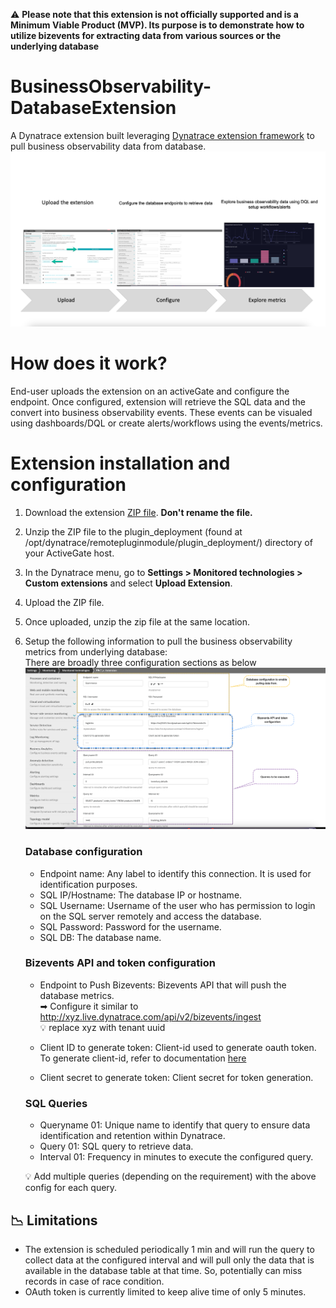 ⚠️ **Please note that this extension is not officially supported and is a Minimum Viable Product (MVP). Its purpose is to demonstrate how to utilize bizevents for extracting data from various sources or the underlying database**

# BusinessObservability-DatabaseExtension  

A Dynatrace extension built leveraging [Dynatrace extension framework](https://www.dynatrace.com/support/help/shortlink/activegate-extensions-intro) to pull business observability data from database.  
![Extn_overview](images/BusinessObservability-DatabaseExtension-architecture.png)  

# How does it work?  
End-user uploads the extension on an activeGate and configure the endpoint. Once configured, extension will retrieve the SQL data and the convert into business observability events. 
These events can be visualed using dashboards/DQL or create alerts/workflows using the events/metrics.  

# Extension installation and configuration 
1. Download the extension [ZIP file](https://github.com/nikhilgoenkatech/BusinessObservability-DatabaseExtension/blob/9fa7e4afedc2b1b7828054b31f643a6edccbcd57/custom.remote.python.sqlite3.zip). **Don't rename the file.**  
2. Unzip the ZIP file to the plugin_deployment (found at /opt/dynatrace/remotepluginmodule/plugin_deployment/) directory of your ActiveGate host.  
3. In the Dynatrace menu, go to **Settings > Monitored technologies > Custom extensions** and select **Upload Extension**.  
4. Upload the ZIP file.  
5. Once uploaded, unzip the zip file at the same location.  
6. Setup the following information to pull the business observability metrics from underlying database:  
   There are broadly three configuration sections as below ![configuration](images/BusinessObservability-DatabaseExtension-configuration.png)  
   
   ### Database configuration  
      * Endpoint name: Any label to identify this connection. It is used for identification purposes.  
      * SQL IP/Hostname: The database IP or hostname.  
      * SQL Username: Username of the user who has permission to login on the SQL server remotely and access the database.  
      * SQL Password: Password for the username.  
      * SQL DB: The database name.  
  
   ### Bizevents API and token configuration  
      * Endpoint to Push Bizevents: Bizevents API that will push the database metrics.  
        ➡ Configure it similar to http://xyz.live.dynatrace.com/api/v2/bizevents/ingest  
          💡 replace xyz with tenant uuid  
                   
      * Client ID to generate token:  Client-id used to generate oauth token. To generate client-id, refer to documentation [here](https://www.dynatrace.com/support/help/shortlink/account-api-authentication)  
      * Client secret to generate token: Client secret for token generation.  

   ### SQL Queries   
      * Queryname 01: Unique name to identify that query to ensure data identification and retention within Dynatrace.  
      * Query 01: SQL query to retrieve data.  
      * Interval 01:  Frequency in minutes to execute the configured query.  
      
      💡 Add multiple queries (depending on the requirement) with the above config for each query.  

## 📉 Limitations  
* The extension is scheduled periodically 1 min and will run the query to collect data at the configured interval and will pull only the data that is available in the database table at that time. So, potentially can miss records in case of race condition.
* OAuth token is currently limited to keep alive time of only 5 minutes.
